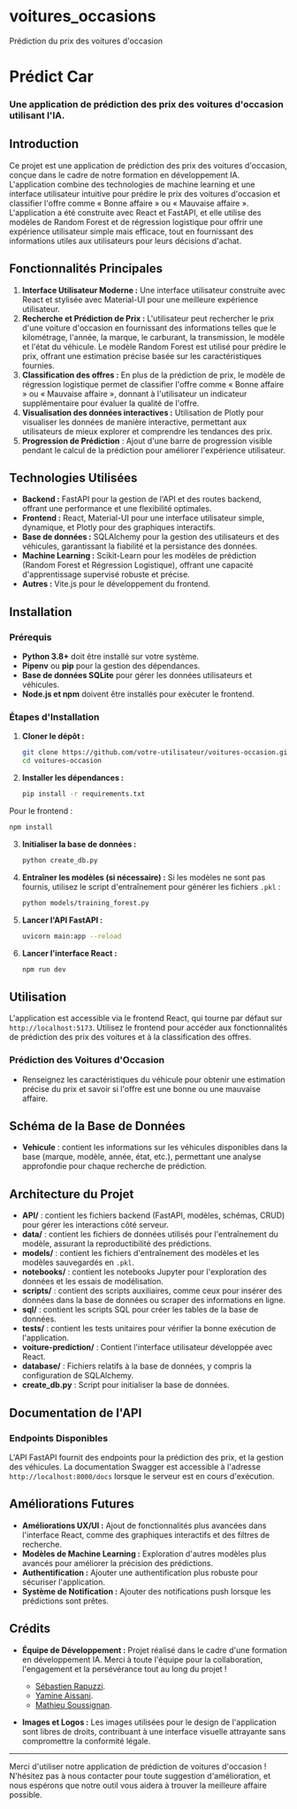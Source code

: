 # voitures_occasions
Prédiction du prix des voitures d'occasion
# Prédict Car 

### Une application de prédiction des prix des voitures d'occasion utilisant l'IA.

## Introduction

Ce projet est une application de prédiction des prix des voitures d'occasion, conçue dans le cadre de notre formation en développement IA. L'application combine des technologies de machine learning et une interface utilisateur intuitive pour prédire le prix des voitures d'occasion et classifier l'offre comme « Bonne affaire » ou « Mauvaise affaire ». L'application a été construite avec React et FastAPI, et elle utilise des modèles de Random Forest et de régression logistique pour offrir une expérience utilisateur simple mais efficace, tout en fournissant des informations utiles aux utilisateurs pour leurs décisions d'achat.

## Fonctionnalités Principales
1. **Interface Utilisateur Moderne :** Une interface utilisateur construite avec React et stylisée avec Material-UI pour une meilleure expérience utilisateur.
2. **Recherche et Prédiction de Prix :** L'utilisateur peut rechercher le prix d'une voiture d'occasion en fournissant des informations telles que le kilométrage, l'année, la marque, le carburant, la transmission, le modèle et l'état du véhicule. Le modèle Random Forest est utilisé pour prédire le prix, offrant une estimation précise basée sur les caractéristiques fournies.
3. **Classification des offres :** En plus de la prédiction de prix, le modèle de régression logistique permet de classifier l'offre comme « Bonne affaire » ou « Mauvaise affaire », donnant à l'utilisateur un indicateur supplémentaire pour évaluer la qualité de l'offre.
4. **Visualisation des données interactives :** Utilisation de Plotly pour visualiser les données de manière interactive, permettant aux utilisateurs de mieux explorer et comprendre les tendances des prix.
5. **Progression de Prédiction** : Ajout d'une barre de progression visible pendant le calcul de la prédiction pour améliorer l'expérience utilisateur.

## Technologies Utilisées

- **Backend :** FastAPI pour la gestion de l'API et des routes backend, offrant une performance et une flexibilité optimales.
- **Frontend :** React, Material-UI pour une interface utilisateur simple, dynamique, et Plotly pour des graphiques interactifs.
- **Base de données :** SQLAlchemy pour la gestion des utilisateurs et des véhicules, garantissant la fiabilité et la persistance des données.
- **Machine Learning :** Scikit-Learn pour les modèles de prédiction (Random Forest et Régression Logistique), offrant une capacité d'apprentissage supervisé robuste et précise.
- **Autres :** Vite.js pour le développement du frontend.

## Installation

### Prérequis

- **Python 3.8+** doit être installé sur votre système.
- **Pipenv** ou **pip** pour la gestion des dépendances.
- **Base de données SQLite** pour gérer les données utilisateurs et véhicules.
- **Node.js et npm** doivent être installés pour exécuter le frontend.

### Étapes d'Installation

1. **Cloner le dépôt :**

   ```bash
   git clone https://github.com/votre-utilisateur/voitures-occasion.git
   cd voitures-occasion
   ```

2. **Installer les dépendances :**

   ```bash
   pip install -r requirements.txt
   ```
  Pour le frontend :

   ```bash
   npm install
   ```

3. **Initialiser la base de données :**

   ```bash
   python create_db.py
   ```

4. **Entraîner les modèles (si nécessaire) :**
   Si les modèles ne sont pas fournis, utilisez le script d'entraînement pour générer les fichiers `.pkl` :

   ```bash
   python models/training_forest.py
   ```

5. **Lancer l'API FastAPI :**

   ```bash
   uvicorn main:app --reload
   ```

6. **Lancer l'interface React :**

   ```bash
   npm run dev
   ```

## Utilisation

L'application est accessible via le frontend React, qui tourne par défaut sur `http://localhost:5173`. Utilisez le frontend pour accéder aux fonctionnalités de prédiction des prix des voitures et à la classification des offres.

### Prédiction des Voitures d'Occasion

- Renseignez les caractéristiques du véhicule pour obtenir une estimation précise du prix et savoir si l'offre est une bonne ou une mauvaise affaire.

## Schéma de la Base de Données

- **Vehicule** : contient les informations sur les véhicules disponibles dans la base (marque, modèle, année, état, etc.), permettant une analyse approfondie pour chaque recherche de prédiction.

## Architecture du Projet

- **API/** : contient les fichiers backend (FastAPI, modèles, schémas, CRUD) pour gérer les interactions côté serveur.
- **data/** : contient les fichiers de données utilisés pour l'entraînement du modèle, assurant la reproductibilité des prédictions.
- **models/** : contient les fichiers d'entraînement des modèles et les modèles sauvegardés en `.pkl`.
- **notebooks/** : contient les notebooks Jupyter pour l'exploration des données et les essais de modélisation.
- **scripts/** : contient des scripts auxiliaires, comme ceux pour insérer des données dans la base de données ou scraper des informations en ligne.
- **sql/** : contient les scripts SQL pour créer les tables de la base de données.
- **tests/** : contient les tests unitaires pour vérifier la bonne exécution de l'application.
- **voiture-prediction/** : Contient l'interface utilisateur développée avec React.
- **database/** : Fichiers relatifs à la base de données, y compris la configuration de SQLAlchemy.
- **create_db.py** : Script pour initialiser la base de données.


## Documentation de l'API

### Endpoints Disponibles

L'API FastAPI fournit des endpoints pour la prédiction des prix, et la gestion des véhicules. La documentation Swagger est accessible à l'adresse `http://localhost:8000/docs` lorsque le serveur est en cours d'exécution.

## Améliorations Futures

- **Améliorations UX/UI :** Ajout de fonctionnalités plus avancées dans l'interface React, comme des graphiques interactifs et des filtres de recherche.
- **Modèles de Machine Learning :** Exploration d'autres modèles plus avancés pour améliorer la précision des prédictions.
- **Authentification :** Ajouter une authentification plus robuste pour sécuriser l'application.
- **Système de Notification :** Ajouter des notifications push lorsque les prédictions sont prêtes.

## Crédits

- **Équipe de Développement :** Projet réalisé dans le cadre d'une formation en développement IA. Merci à toute l'équipe pour la collaboration, l'engagement et la persévérance tout au long du projet !

  - [Sébastien Rapuzzi](https://rands.netlify.app/).
  - [Yamine Aissani](https://www.linkedin.com/in/yamine-aissani-876514254/).
  - [Mathieu Soussignan](https://www.mathieu-soussignan.com).

- **Images et Logos :** Les images utilisées pour le design de l'application sont libres de droits, contribuant à une interface visuelle attrayante sans compromettre la conformité légale.

---

Merci d'utiliser notre application de prédiction de voitures d'occasion ! N'hésitez pas à nous contacter pour toute suggestion d'amélioration, et nous espérons que notre outil vous aidera à trouver la meilleure affaire possible.